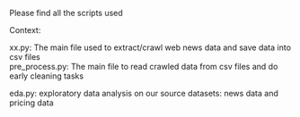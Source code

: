Please find all the scripts used

Context:

xx.py: The main file used to extract/crawl web news data and save data into csv files
<br>
pre_process.py: The main file to read crawled data from csv files and do early cleaning tasks

eda.py: exploratory data analysis on our source datasets: news data and pricing data
